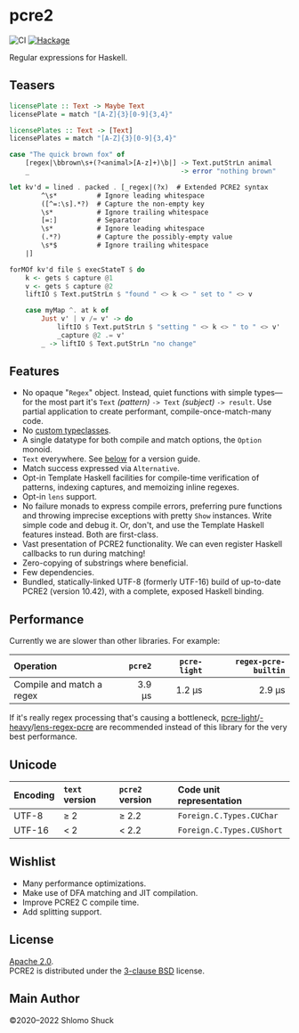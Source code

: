 # pcre2

![CI](https://github.com/sjshuck/hs-pcre2/workflows/CI/badge.svg)
[![Hackage](https://img.shields.io/hackage/v/pcre2)](https://hackage.haskell.org/package/pcre2)

Regular expressions for Haskell.  

## Teasers
```haskell
licensePlate :: Text -> Maybe Text
licensePlate = match "[A-Z]{3}[0-9]{3,4}"

licensePlates :: Text -> [Text]
licensePlates = match "[A-Z]{3}[0-9]{3,4}"
```
```haskell
case "The quick brown fox" of
    [regex|\bbrown\s+(?<animal>[A-z]+)\b|] -> Text.putStrLn animal
    _                                      -> error "nothing brown"
```
```haskell
let kv'd = lined . packed . [_regex|(?x)  # Extended PCRE2 syntax
        ^\s*          # Ignore leading whitespace
        ([^=:\s].*?)  # Capture the non-empty key
        \s*           # Ignore trailing whitespace
        [=:]          # Separator
        \s*           # Ignore leading whitespace
        (.*?)         # Capture the possibly-empty value
        \s*$          # Ignore trailing whitespace
    |]

forMOf kv'd file $ execStateT $ do
    k <- gets $ capture @1
    v <- gets $ capture @2
    liftIO $ Text.putStrLn $ "found " <> k <> " set to " <> v

    case myMap ^. at k of
        Just v' | v /= v' -> do
            liftIO $ Text.putStrLn $ "setting " <> k <> " to " <> v'
            _capture @2 .= v'
        _ -> liftIO $ Text.putStrLn "no change"
```

## Features
* No opaque "`Regex`" object.  Instead, quiet functions with simple
  types&mdash;for the most part it's `Text` _(pattern)_ `-> Text` _(subject)_
  `-> result`.  Use partial application to create performant,
  compile-once-match-many code.
* No [custom typeclasses](https://hackage.haskell.org/package/regex-base/docs/Text-Regex-Base-RegexLike.html#t:RegexContext).
* A single datatype for both compile and match options, the `Option` monoid.
* `Text` everywhere.  See [below](#unicode) for a version guide.
* Match success expressed via `Alternative`.
* Opt-in Template Haskell facilities for compile-time verification of patterns,
  indexing captures, and memoizing inline regexes.
* Opt-in `lens` support.
* No failure monads to express compile errors, preferring pure functions and
  throwing imprecise exceptions with pretty `Show` instances.  Write simple
  code and debug it.  Or, don't, and use the Template Haskell features instead.
  Both are first-class.
* Vast presentation of PCRE2 functionality.  We can even register Haskell
  callbacks to run during matching!
* Zero-copying of substrings where beneficial.
* Few dependencies.
* Bundled, statically-linked UTF-8 (formerly UTF-16) build of up-to-date PCRE2
  (version 10.42), with a complete, exposed Haskell binding.

## Performance
Currently we are slower than other libraries.  For example:

| Operation                 | `pcre2`   | `pcre-light` | `regex-pcre-builtin` |
| :--                       |       --: |          --: |                  --: |
| Compile and match a regex | 3.9 &mu;s |    1.2 &mu;s |            2.9 &mu;s |

If it's really regex processing that's causing a bottleneck,
[pcre-light](https://hackage.haskell.org/package/pcre-light)/[-heavy](https://hackage.haskell.org/package/pcre-heavy)/[lens-regex-pcre](https://hackage.haskell.org/package/lens-regex-pcre)
are recommended instead of this library for the very best performance.

## Unicode
| Encoding | `text` version | `pcre2` version | Code unit representation  |
| :--      | :--            | :--             | :--                       |
| UTF-8    | &ge; 2         | &ge; 2.2        | `Foreign.C.Types.CUChar`  |
| UTF-16   | &lt; 2         | &lt; 2.2        | `Foreign.C.Types.CUShort` |

## Wishlist
* Many performance optimizations.
* Make use of DFA matching and JIT compilation.
* Improve PCRE2 C compile time.
* Add splitting support.

## License
[Apache 2.0](https://www.apache.org/licenses/LICENSE-2.0.html).  
PCRE2 is distributed under the [3-clause BSD](https://www.pcre.org/licence.txt) license.

## Main Author
&copy;2020&ndash;2022 Shlomo Shuck
